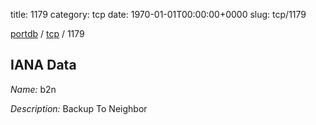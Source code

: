 title: 1179
category: tcp
date: 1970-01-01T00:00:00+0000
slug: tcp/1179

[portdb](/) / [tcp](/category/tcp.html) / 1179


## IANA Data

_Name:_ b2n

_Description:_ Backup To Neighbor

